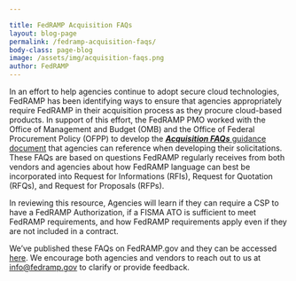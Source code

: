 ```yaml
---

title: FedRAMP Acquisition FAQs
layout: blog-page
permalink: /fedramp-acquisition-faqs/
body-class: page-blog
image: /assets/img/acquisition-faqs.png
author: FedRAMP
---
```

In an effort to help agencies continue to adopt secure cloud technologies, FedRAMP has been identifying ways to ensure that agencies appropriately require FedRAMP in their acquisition process as they procure cloud-based products. In support of this effort, the FedRAMP PMO worked with the Office of Management and Budget (OMB) and the Office of Federal Procurement Policy (OFPP) to develop the [**_Acquisition FAQs_** guidance document](https://s3.amazonaws.com/sitesusa/wp-content/uploads/sites/482/2017/09/FedRAMP-Acquisitions-FAQs.pdf) that agencies can reference when developing their solicitations. These FAQs are based on questions FedRAMP regularly receives from both vendors and agencies about how FedRAMP language can best be incorporated into Request for Informations (RFIs), Request for Quotation (RFQs), and Request for Proposals (RFPs).

In reviewing this resource, Agencies will learn if they can require a CSP to have a FedRAMP Authorization, if a FISMA ATO is sufficient to meet FedRAMP requirements, and how FedRAMP requirements apply even if they are not included in a contract.

We’ve published these FAQs on FedRAMP.gov and they can be accessed [here](https://www.fedramp.gov/resources/documents-2016/). We encourage both agencies and vendors to reach out to us at [info@fedramp.gov](mailto:info@fedramp.gov) to clarify or provide feedback.
